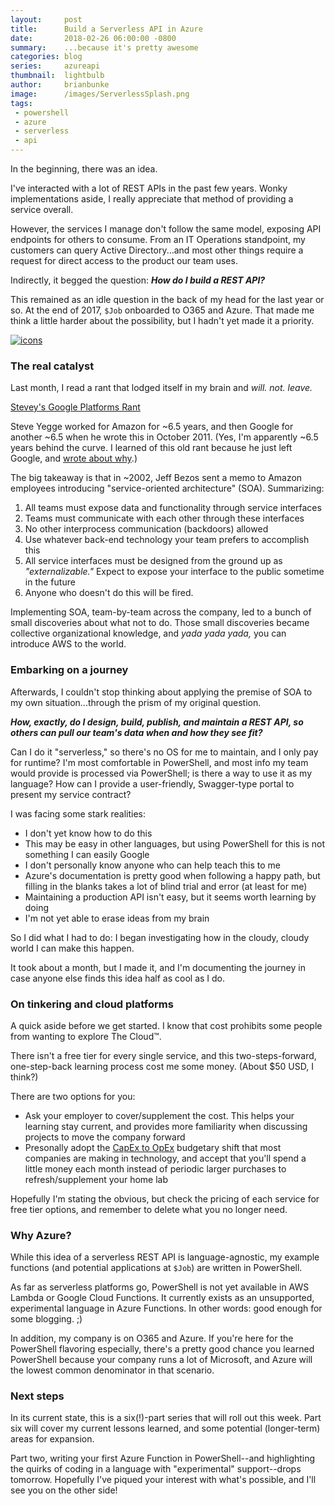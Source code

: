 ```yaml
---
layout:     post
title:      Build a Serverless API in Azure
date:       2018-02-26 06:00:00 -0800
summary:    ...because it's pretty awesome
categories: blog
series:     azureapi
thumbnail:  lightbulb
author:     brianbunke
image:      /images/ServerlessSplash.png
tags:
 - powershell
 - azure
 - serverless
 - api
---
```


In the beginning, there was an idea.

I've interacted with a lot of REST APIs in the past few years. Wonky implementations aside, I really appreciate that method of providing a service overall.

However, the services I manage don't follow the same model, exposing API endpoints for others to consume. From an IT Operations standpoint, my customers can query Active Directory...and most other things require a request for direct access to the product our team uses.

Indirectly, it begged the question: **_How do I build a REST API?_**

This remained as an idle question in the back of my head for the last year or so. At the end of 2017, `$Job` onboarded to O365 and Azure. That made me think a little harder about the possibility, but I hadn't yet made it a priority.

[![icons](/images/ServerlessIcons.png)](/images/ServerlessIcons.png)

### The real catalyst

Last month, I read a rant that lodged itself in my brain and _will. not. leave._

[Stevey's Google Platforms Rant]

Steve Yegge worked for Amazon for ~6.5 years, and then Google for another ~6.5 when he wrote this in October 2011. (Yes, I'm apparently ~6.5 years behind the curve. I learned of this old rant because he just left Google, and [wrote about why].)

The big takeaway is that in ~2002, Jeff Bezos sent a memo to Amazon employees introducing "service-oriented architecture" (SOA). Summarizing:

1. All teams must expose data and functionality through service interfaces
2. Teams must communicate with each other through these interfaces
3. No other interprocess communication (backdoors) allowed
4. Use whatever back-end technology your team prefers to accomplish this
5. All service interfaces must be designed from the ground up as _"externalizable."_ Expect to expose your interface to the public sometime in the future
6. Anyone who doesn't do this will be fired.

Implementing SOA, team-by-team across the company, led to a bunch of small discoveries about what not to do. Those small discoveries became collective organizational knowledge, and _yada yada yada,_ you can introduce AWS to the world.

### Embarking on a journey

Afterwards, I couldn't stop thinking about applying the premise of SOA to my own situation...through the prism of my original question.

**_How, exactly, do I design, build, publish, and maintain a REST API, so others can pull our team's data when and how they see fit?_**

Can I do it "serverless," so there's no OS for me to maintain, and I only pay for runtime? I'm most comfortable in PowerShell, and most info my team would provide is processed via PowerShell; is there a way to use it as my language? How can I provide a user-friendly, Swagger-type portal to present my service contract?

I was facing some stark realities:

- I don't yet know how to do this
- This may be easy in other languages, but using PowerShell for this is not something I can easily Google
- I don't personally know anyone who can help teach this to me
- Azure's documentation is pretty good when following a happy path, but filling in the blanks takes a lot of blind trial and error (at least for me)
- Maintaining a production API isn't easy, but it seems worth learning by doing
- I'm not yet able to erase ideas from my brain

So I did what I had to do: I began investigating how in the cloudy, cloudy world I can make this happen.

It took about a month, but I made it, and I'm documenting the journey in case anyone else finds this idea half as cool as I do.

### On tinkering and cloud platforms

A quick aside before we get started. I know that cost prohibits some people from wanting to explore The Cloud™.

There isn't a free tier for every single service, and this two-steps-forward, one-step-back learning process cost me some money. (About $50 USD, I think?)

There are two options for you:

- Ask your employer to cover/supplement the cost. This helps your learning stay current, and provides more familiarity when discussing projects to move the company forward
- Presonally adopt the [CapEx to OpEx] budgetary shift that most companies are making in technology, and accept that you'll spend a little money each month instead of periodic larger purchases to refresh/supplement your home lab

Hopefully I'm stating the obvious, but check the pricing of each service for free tier options, and remember to delete what you no longer need.

### Why Azure?

While this idea of a serverless REST API is language-agnostic, my example functions (and potential applications at `$Job`) are written in PowerShell.

As far as serverless platforms go, PowerShell is not yet available in AWS Lambda or Google Cloud Functions. It currently exists as an unsupported, experimental language in Azure Functions. In other words: good enough for some blogging. ;)

In addition, my company is on O365 and Azure. If you're here for the PowerShell flavoring especially, there's a pretty good chance you learned PowerShell because your company runs a lot of Microsoft, and Azure will the lowest common denominator in that scenario.

### Next steps

In its current state, this is a six(!)-part series that will roll out this week. Part six will cover my current lessons learned, and some potential (longer-term) areas for expansion.

Part two, writing your first Azure Function in PowerShell--and highlighting the quirks of coding in a language with "experimental" support--drops tomorrow. Hopefully I've piqued your interest with what's possible, and I'll see you on the other side!



[Stevey's Google Platforms Rant]: https://plus.google.com/+RipRowan/posts/eVeouesvaVX
[wrote about why]: https://medium.com/@steve.yegge/why-i-left-google-to-join-grab-86dfffc0be84

[CapEx to OpEx]: http://www.bmc.com/blogs/capex-vs-opex/
